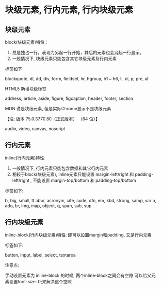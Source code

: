 # 块级元素, 行内元素, 行内块级元素

## 块级元素

block(块级元素)特性：

1. 总是独占一行，表现为另起一行开始，其后的元素也会另起一行显示。
2. 一般情况下, 块级元素只能包含其它块级元素及行内元素

标签如下

blockquote, dl, dd, div, form, fieldset, hr, hgroup, h1 ~ h6, li, ol, p, pre, ul

HTML5 新增块级标签

address, article, aside, figure, figcaption, header, footer, section

MDN 说是块级元素, 但是实际Chrome显示不是块级元素

【注: 版本 75.0.3770.80（正式版本） （64 位）】

audio, video, canvas, noscript

## 行内元素

inline(行内元素)特性: 
1. 一般情况下, 行内元素只能包含数据和其它行内元素
2. 相较于block(块级元素), inline元素只能设置 margin-left/right 和 padding-left/right , 不能设置 margin-top/bottom 和 padding-top/bottom 

标签如下:

b, big, small, tt
abbr, acronym, cite, code, dfn, em, kbd, strong, samp, var
a, ado, br, img, map, object, q, span, sub, sup

## 行内块级元素

inline-block(行内块级元素)特性: 即可以设置margin和padding, 又是行内元素

标签如下:

button, input, label, select, textarea

注意点:

手动设置元素为 inline-block 的时候, 两个inline-block之间会有空隙
可以给父元素设置font-size: 0;来解决这个空隙